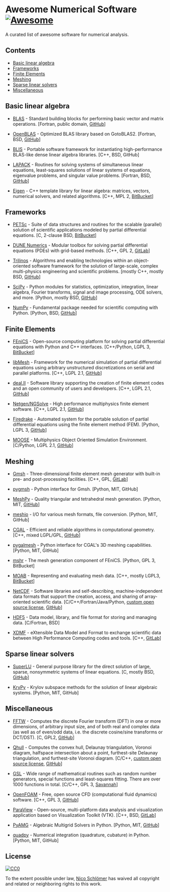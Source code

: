 # Awesome Numerical Software [![Awesome](https://awesome.re/badge-flat.svg)](https://github.com/sindresorhus/awesome)

A curated list of awesome software for numerical analysis.


## Contents

- [Basic linear algebra](#basic-linear-algebra)
- [Frameworks](#frameworks)
- [Finite Elements](#finite-elements)
- [Meshing](#meshing)
- [Sparse linear solvers](#sparse-linear-solvers)
- [Miscellaneous](#miscellaneous)


## Basic linear algebra

 - [BLAS](http://www.netlib.org/blas/) -
   Standard building blocks for performing basic vector and matrix operations.
   [Fortran, public domain, [GitHub](https://github.com/Reference-LAPACK/lapack/tree/master/BLAS)]

 - [OpenBLAS](https://www.openblas.net/) -
   Optimized BLAS library based on GotoBLAS2.
   [Fortran, BSD, [GitHub](https://github.com/xianyi/OpenBLAS)]

 - [BLIS](https://github.com/flame/blis) -
   Portable software framework for instantiating high-performance BLAS-like
   dense linear algebra libraries.
   [C++, BSD, GitHub]

 - [LAPACK](http://www.netlib.org/lapack/) -
   Routines for solving systems of simultaneous linear equations, least-squares
   solutions of linear systems of equations, eigenvalue problems, and singular
   value problems.
   [Fortran, BSD, [GitHub](https://github.com/Reference-LAPACK/lapack)]

 - [Eigen](http://eigen.tuxfamily.org/index.php?title=Main_Page) -
   C++ template library for linear algebra: matrices, vectors, numerical
   solvers, and related algorithms.
   [C++, MPL 2, [BitBucket](https://bitbucket.org/eigen/eigen)]


## Frameworks

 - [PETSc](http://www.mcs.anl.gov/petsc/) -
   Suite of data structures and routines for the scalable (parallel) solution
   of scientific applications modeled by partial differential equations.
   [C, 2-clause BSD, [BitBucket](https://bitbucket.org/petsc/petsc/src)]

 - [DUNE Numerics](https://www.dune-project.org/) -
   Modular toolbox for solving partial differential equations (PDEs) with
   grid-based methods.
   [C++, GPL 2, [GitLab](https://gitlab.dune-project.org/core/)]

 - [Trilinos](https://trilinos.org/) -
   Algorithms and enabling technologies within an object-oriented software
   framework for the solution of large-scale, complex multi-physics engineering
   and scientific problems.
   [mostly C++, mostly BSD, [GitHub](https://github.com/trilinos/)]

 - [SciPy](https://www.scipy.org/) -
   Python modules for statistics, optimization, integration, linear algebra,
   Fourier transforms, signal and image processing, ODE solvers, and more.
   [Python, mostly BSD, [GitHub](https://github.com/scipy/scipy/)]

 - [NumPy](http://www.numpy.org/) -
   Fundamental package needed for scientific computing with Python.
   [Python, BSD, [GitHub](https://github.com/numpy/numpy)]


## Finite Elements

 - [FEniCS](https://fenicsproject.org/) -
   Open-source computing platform for solving partial differential equations
   with Python and C++ interfaces.
   [C++/Python, LGPL 3, [BitBucket](https://bitbucket.org/fenics-project/)]

 - [libMesh](https://libmesh.github.io/) -
   Framework for the numerical simulation of partial differential equations
   using arbitrary unstructured discretizations on serial and parallel
   platforms.
   [C++, LGPL 2.1, [GitHub](https://github.com/libMesh/libmesh)]

 - [deal.II](http://dealii.org/) -
   Software library supporting the creation of finite element codes and an open
   community of users and developers.
   [C++, LGPL 2.1, [GitHub](https://github.com/dealii/dealii)]

 - [Netgen/NGSolve](https://ngsolve.org/) -
   High performance multiphysics finite element software.
   [C++, LGPL 2.1, [GitHub](https://github.com/NGSolve/netgen)]

 - [Firedrake](https://www.firedrakeproject.org/) -
   Automated system for the portable solution of partial
   differential equations using the finite element method (FEM).
   [Python, LGPL 3, [GitHub](https://github.com/firedrakeproject/firedrake)]

 - [MOOSE](http://www.mooseframework.org) -
   Multiphysics Object Oriented Simulation Environment.
   [C/Python, LGPL 2.1, [GitHub](https://github.com/idaholab/moose)]

## Meshing

 - [Gmsh](http://gmsh.info/) -
   Three-dimensional finite element mesh generator with built-in pre- and
   post-processing facilities.
   [C++, GPL, [GitLab](https://gitlab.onelab.info/gmsh/gmsh)]

 - [pygmsh](https://github.com/nschloe/pygmsh) -
   Python interface for Gmsh.
   [Python, MIT, GitHub]

 - [MeshPy](https://mathema.tician.de/software/meshpy/) -
   Quality triangular and tetrahedral mesh generation.
   [Python, MIT, [GitHub](https://github.com/inducer/meshpy)]

 - [meshio](https://github.com/nschloe/meshio) -
   I/O for various mesh formats, file conversion.
   [Python, MIT, GitHub]

 - [CGAL](https://www.cgal.org/) -
   Efficient and reliable algorithms in computational geometry.
   [C++, mixed LGPL/GPL, [GitHub](https://github.com/CGAL/cgal)]

 - [pygalmesh](https://github.com/nschloe/pygalmesh) -
   Python interface for CGAL's 3D meshing capabilities.
   [Python, MIT, GitHub]

 - [mshr](https://bitbucket.org/fenics-project/mshr/) -
   The mesh generation component of FEniCS.
   [Python, GPL 3, BitBucket]

 - [MOAB](http://sigma.mcs.anl.gov/moab-library/) -
   Representing and evaluating mesh data.
   [C++, mostly LGPL3, [BitBucket](https://bitbucket.org/fathomteam/moab/)]

 - [NetCDF](https://www.unidata.ucar.edu/software/netcdf/) -
   Software libraries and self-describing, machine-independent data formats
   that support the creation, access, and sharing of array-oriented scientific
   data.
   [C/C++/Fortran/Java/Python, [custom open
   source license](https://www.unidata.ucar.edu/software/netcdf/copyright.html),
   [GitHub](https://github.com/Unidata/netcdf-c/)]

 - [HDF5](https://support.hdfgroup.org/HDF5/) -
   Data model, library, and file format for storing and managing data.
   [C/Fortran, BSD]

 - [XDMF](http://www.xdmf.org/index.php/Main_Page) -
   eXtensible Data Model and Format to exchange scientific data between High
   Performance Computing codes and tools.
   [C++, [GitLab](https://gitlab.kitware.com/xdmf/xdmf)]


## Sparse linear solvers

 - [SuperLU](http://crd-legacy.lbl.gov/~xiaoye/SuperLU/) -
   General purpose library for the direct solution of large, sparse,
   nonsymmetric systems of linear equations.
   [C, mostly BSD, [GitHub](https://github.com/xiaoyeli/superlu)]

 - [KryPy](https://github.com/andrenarchy/krypy) -
   Krylov subspace methods for the solution of linear algebraic systems.
   [Python, MIT, GitHub]


## Miscellaneous

 - [FFTW](http://www.fftw.org/) -
   Computes the discrete Fourier transform (DFT) in one or more dimensions, of
   arbitrary input size, and of both real and complex data (as well as of
   even/odd data, i.e. the discrete cosine/sine transforms or DCT/DST).
   [C, GPL2, [GitHub](https://github.com/FFTW/fftw3)]

 - [Qhull](http://www.qhull.org/) -
   Computes the convex hull, Delaunay triangulation, Voronoi diagram, halfspace
   intersection about a point, furthest-site Delaunay triangulation, and
   furthest-site Voronoi diagram.
   [C/C++, [custom open source license](http://www.qhull.org/COPYING.txt),
   [GitHub](https://github.com/qhull/qhull/)]

 - [GSL](https://www.gnu.org/software/gsl/) -
   Wide range of mathematical routines such as random number generators,
   special functions and least-squares fitting. There are over 1000 functions
   in total.
   [C/C++, GPL 3, [Savannah](https://savannah.gnu.org/projects/gsl)]

 - [OpenFOAM](https://www.openfoam.com/) -
   Free, open source CFD (computational fluid dynamics) software.
   [C++, GPL 3, [GitHub](https://github.com/OpenFOAM/OpenFOAM-dev)]

 - [ParaView](https://www.paraview.org/) -
   Open-source, multi-platform data analysis and visualization application
   based on Visualization Toolkit (VTK).
   [C++, BSD, [GitLab](https://gitlab.kitware.com/paraview/paraview)]

 - [PyAMG](https://pyamg.github.io/) -
   Algebraic Multigrid Solvers in Python.
   [Python, MIT, [GitHub](https://github.com/pyamg/pyamg)]

 - [quadpy](https://github.com/nschloe/quadpy) -
   Numerical integration (quadrature, cubature) in Python.
   [Python, MIT, GitHub]


## License

[![CC0](http://mirrors.creativecommons.org/presskit/buttons/88x31/svg/cc-zero.svg)](https://creativecommons.org/publicdomain/zero/1.0/)

To the extent possible under law, [Nico Schlömer](https://github.com/nschloe)
has waived all copyright and related or neighboring rights to this work.
